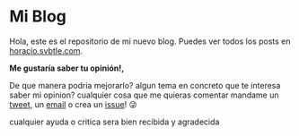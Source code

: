 # Mi Blog

Hola, este es el repositorio de mi nuevo blog. Puedes ver todos los posts en [horacio.svbtle.com](http://horacio.svbtle.com).

**Me gustaría saber tu opinión!,**

De que manera podria mejorarlo? algun tema en concreto que te interesa saber mi opinion?
cualquier cosa que me quieras comentar mandame un [tweet](https://twitter.com/intent/tweet?screen_name=hhg2288), un [email](mailto:me@hherrerag.com) o crea un [issue](https://github.com/hhg2288/blog/issues/new)! 😜

cualquier ayuda o critica sera bien recibida y agradecida

